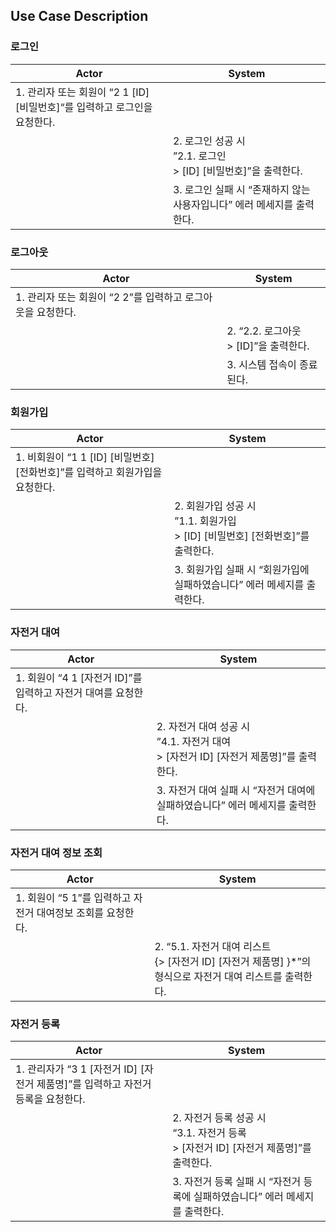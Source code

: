## Use Case Description

### 로그인

| Actor                                                                     | System                                                                 |
| ------------------------------------------------------------------------- | ---------------------------------------------------------------------- |
| 1. 관리자 또는 회원이 “2 1 [ID] [비밀번호]“를 입력하고 로그인을 요청한다. |                                                                        |
|                                                                           | 2. 로그인 성공 시 <br>”2.1. 로그인<br>\> [ID] [비밀번호]”을 출력한다.  |
|                                                                           | 3. 로그인 실패 시 “존재하지 않는 사용자입니다” 에러 메세지를 출력한다. |

### 로그아웃

| Actor                                                       | System                                    |
| ----------------------------------------------------------- | ----------------------------------------- |
| 1. 관리자 또는 회원이 “2 2”를 입력하고 로그아웃을 요청한다. |                                           |
|                                                             | 2. “2.2. 로그아웃<br>\> [ID]”을 출력한다. |
|                                                             | 3. 시스템 접속이 종료된다.                |

### 회원가입

| Actor                                                                        | System                                                                              |
| ---------------------------------------------------------------------------- | ----------------------------------------------------------------------------------- |
| 1. 비회원이 “1 1 [ID] [비밀번호] [전화번호]”를 입력하고 회원가입을 요청한다. |                                                                                     |
|                                                                              | 2. 회원가입 성공 시<br>”1.1. 회원가입<br>\> [ID] [비밀번호] [전화번호]”를 출력한다. |
|                                                                              | 3. 회원가입 실패 시 “회원가입에 실패하였습니다” 에러 메세지를 출력한다.             |

### 자전거 대여

| Actor                                                          | System                                                                                     |
| -------------------------------------------------------------- | ------------------------------------------------------------------------------------------ |
| 1. 회원이 “4 1 [자전거 ID]”를 입력하고 자전거 대여를 요청한다. |                                                                                            |
|                                                                | 2. 자전거 대여 성공 시<br>”4.1. 자전거 대여<br>\> [자전거 ID] [자전거 제품명]”를 출력한다. |
|                                                                | 3. 자전거 대여 실패 시 “자전거 대여에 실패하였습니다” 에러 메세지를 출력한다.              |

### 자전거 대여 정보 조회

| Actor                                                       | System                                                                                                          |
| ----------------------------------------------------------- | --------------------------------------------------------------------------------------------------------------- |
| 1. 회원이 “5 1”를 입력하고 자전거 대여정보 조회를 요청한다. |                                                                                                                 |
|                                                             | 2. “5.1. 자전거 대여 리스트<br>\{\> [자전거 ID] [자전거 제품명] \}\*”의 형식으로 자전거 대여 리스트를 출력한다. |

### 자전거 등록

| Actor                                                                            | System                                                                                      |
| -------------------------------------------------------------------------------- | ------------------------------------------------------------------------------------------- |
| 1. 관리자가 “3 1 [자전거 ID] [자전거 제품명]”를 입력하고 자전거 등록을 요청한다. |                                                                                             |
|                                                                                  | 2. 자전거 등록 성공 시 <br>“3.1. 자전거 등록<br>\> [자전거 ID] [자전거 제품명]”를 출력한다. |
|                                                                                  | 3. 자전거 등록 실패 시 “자전거 등록에 실패하였습니다” 에러 메세지를 출력한다.               |

